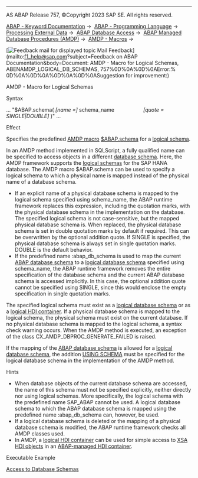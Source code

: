   

* * *

AS ABAP Release 757, ©Copyright 2023 SAP SE. All rights reserved.

[ABAP - Keyword Documentation](javascript:call_link\('abenabap.htm'\)) →  [ABAP - Programming Language](javascript:call_link\('abenabap_reference.htm'\)) →  [Processing External Data](javascript:call_link\('abenabap_language_external_data.htm'\)) →  [ABAP Database Access](javascript:call_link\('abendb_access.htm'\)) →  [ABAP Managed Database Procedures (AMDP)](javascript:call_link\('abenamdp.htm'\)) →  [AMDP - Macros](javascript:call_link\('abenamdp_macros.htm'\)) → 

 [![](Mail.gif?object=Mail.gif&sap-language=EN "Feedback mail for displayed topic") Mail Feedback](mailto:f1_help@sap.com?subject=Feedback on ABAP Documentation&body=Document: AMDP - Macro for Logical Schemas, ABENAMDP_LOGICAL_DB_SCHEMAS, 757%0D%0A%0D%0AError:%
0D%0A%0D%0A%0D%0A%0D%0ASuggestion for improvement:)

AMDP - Macro for Logical Schemas

Syntax

... "$ABAP.schema( *\[*name =*\]* schema\_name
                   *\[*quote = SINGLE|DOUBLE*\]* )" ...

Effect

Specifies the predefined [AMDP macro](javascript:call_link\('abenamdp_macro_glosry.htm'\) "Glossary Entry") [$ABAP.schema](javascript:call_link\('abenlogical_schema_glosry.htm'\) "Glossary Entry") for a [logical schema](javascript:call_link\('abenlogical_schema_glosry.htm'\) "Glossary Entry").

In an AMDP method implemented in SQLScript, a fully qualified name can be specified to access objects in a different [database schema](javascript:call_link\('abendatabase_schema_glosry.htm'\) "Glossary Entry"). Here, the AMDP framework supports the [logical schemas](javascript:call_link\('abenlogical_database_schemas.htm'\)) for the SAP HANA database. The AMDP macro $ABAP.schema can be used to specify a logical schema to which a physical name is mapped instead of the physical name of a database schema.

-   If an explicit name of a physical database schema is mapped to the logical schema specified using schema\_name, the ABAP runtime framework replaces this expression, including the quotation marks, with the physical database schema in the implementation on the database. The specified logical schema is not case-sensitive, but the mapped physical database schema is. When replaced, the physical database schema is set in double quotation marks by default if required. This can be overwritten by the optional addition quote. If SINGLE is specified, the physical database schema is always set in single quotation marks. DOUBLE is the default behavior.
-   If the predefined name :abap\_db\_schema is used to map the current [ABAP database schema](javascript:call_link\('abenabap_db_schema_glosry.htm'\) "Glossary Entry") to a [logical database schema](javascript:call_link\('abenlogical_database_schema_glosry.htm'\) "Glossary Entry") specified using schema\_name, the ABAP runtime framework removes the entire specification of the database schema and the current ABAP database schema is accessed implicitly. In this case, the optional addition quote cannot be specified using SINGLE, since this would enclose the empty specification in single quotation marks.

The specified logical schema must exist as a [logical database schema](javascript:call_link\('abenlogical_database_schema_glosry.htm'\) "Glossary Entry") or as a [logical HDI container](javascript:call_link\('abenlogical_hdi_container_glosry.htm'\) "Glossary Entry"). If a physical database schema is mapped to the logical schema, the physical schema must exist on the current database. If no physical database schema is mapped to the logical schema, a syntax check warning occurs. When the AMDP method is executed, an exception of the class CX\_AMDP\_DBPROC\_GENERATE\_FAILED is raised.

If the mapping of the [ABAP database schema](javascript:call_link\('abenabap_db_schema_glosry.htm'\) "Glossary Entry") is allowed for a [logical database schema](javascript:call_link\('abenlogical_database_schema_glosry.htm'\) "Glossary Entry"), the addition [USING SCHEMA](javascript:call_link\('abapmethod_by_db_proc.htm'\)) must be specified for the logical database schema in the implementation of the AMDP method.

Hints

-   When database objects of the current database schema are accessed, the name of this schema must not be specified explicitly, neither directly nor using logical schemas. More specifically, the logical schema with the predefined name SAP\_ABAP cannot be used. A logical database schema to which the ABAP database schema is mapped using the predefined name :abap\_db\_schema can, however, be used.
-   If a logical database schema is deleted or the mapping of a physical database schema is modified, the ABAP runtime framework checks all AMDP classes used.
-   In AMDP, a [logical HDI container](javascript:call_link\('abenlogical_hdi_container_glosry.htm'\) "Glossary Entry") can be used for simple access to [XSA](javascript:call_link\('abenxsa_glosry.htm'\) "Glossary Entry") [HDI objects](javascript:call_link\('abenhdi_object_glosry.htm'\) "Glossary Entry") in an [ABAP-managed HDI container](javascript:call_link\('abenamhc_glosry.htm'\) "Glossary Entry").

Executable Example

[Access to Database Schemas](javascript:call_link\('abenamdp_db_schema_abexa.htm'\))